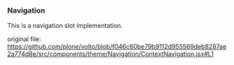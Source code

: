 ### Navigation

This is a navigation slot implementation.

original file: https://github.com/plone/volto/blob/f046c60be79b9112d955569deb8287ae2a774d8e/src/components/theme/Navigation/ContextNavigation.jsx#L1
